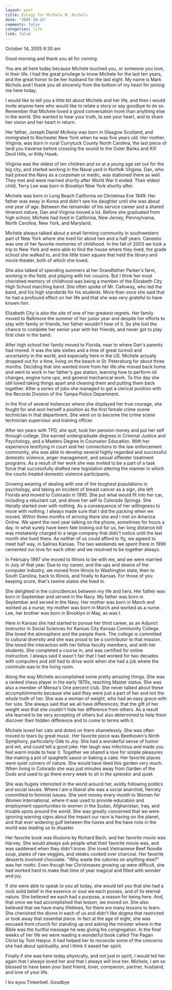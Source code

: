 ```yaml
--- 
layout: post
title: Eulogy for Michele M. Nichols
date: "2005-10-14"
comments: false
categories: life
link: false
---
```

October 14, 2005
9:30 am

Good morning and thank you all for coming.

You are all here today because Michele touched you, or someone you love, in their life. I had the great privilege to know Michele for the last ten years, and the great honor to be her husband for the last eight. My name is Mark Nichols and I thank you all sincerely from the bottom of my heart for joining me here today.

I would like to tell you a little bit about Michele and her life, and then I would invite anyone here who would like to relate a story or say goodbye to do so. Remember that Michele loved a good conversation more than anything else in the world. She wanted to hear your truth, to see your heart, and to share her vision and her heart in return.

Her father, Joseph Daniel McAvoy was born in Glasgow Scotland, and immigrated to Rochester New York when he was five years old. Her mother, Virginia, was born in rural Currytuck County North Carolina, the last piece of land you traverse before crossing the sound to the Outer Banks and Kill Devil Hills, or Kitty Hawk.

Virginia was the oldest of ten children and so at a young age set out for the big city, and started working in the Naval yard in Norfolk Virginia. Dan, who had joined the Navy as a corpsman or medic, was stationed there as well. They met and were married shortly after World War II ended. Their eldest child, Terry Lee was born in Brooklyn New York shortly after.

Michele was born in Long Beach California on Christmas Eve 1949. Her father was away in Korea and didn't see his daughter until she was about one year of age. Between the remainder of his service career and a shared itinerant nature, Dan and Virginia moved a lot. Before she graduated from high school, Michele had lived in California, New Jersey, Pennsylvania, North Carolina, New York, and Maryland.

Michele always talked about a small farming community in southwestern part of New York where she lived for about two and a half years. Canestio was one of her favorite memories of childhood. In the fall of 2003 we took a trip to New York and were able to find the house where they lived, the grade school she walked to, and the little town square that held the library and movie theater, both of which she loved.

She also talked of spending summers at her Grandfather Parker's farm, working in the field, and playing with her cousins. But I think her most cherished memory of childhood was being a member of the Elizabeth City High School marching band. She often spoke of Mr. Calloway, who led the band, and his high standards for his students. More than once she said that he had a profound effect on her life and that she was very grateful to have known him.

Elizabeth City is also the site of one of her greatest regrets. Her family moved to Baltimore the summer of her junior year and despite her efforts to stay with family or friends, her father wouldn't hear of it. So she lost the chance to complete her senior year with her friends, and never got to play first chair in the band.

After high school her family moved to Florida, near to where Dan's parents had moved. It was the late sixties and a time of great turmoil and uncertainty in the world, and especially here in the US. Michele actually dropped out for a time, living on the beach in St. Petersburg for about three months. Deciding that she wanted more from her life she moved back home and went to work in her father's gas station, learning how to perform oil changes, engine tune ups, and general mechanical work. To this day she still loved taking things apart and cleaning them and putting them back together. After a series of jobs she managed to get a clerical position with the Records Division of the Tampa Police Department.

In the first of several instances where she displayed her true courage, she fought for and won herself a position as the first female crime scene technician in that department. She went on to become the crime scene technician supervisor and training officer.

After ten years with TPD, she quit, took her pension money and put her self through college. She earned undergraduate degrees in Criminal Justice and Psychology, and a Masters Degree in Counselor Education. With her experience testifying in court and her connections to the law enforcement community, she was able to develop several highly regarded and successful domestic violence, anger management, and sexual offender treatment programs. As a result of her work she was invited to be a part of a task force that successfully drafted new legislation altering the manner in which the courts treated domestic violence participants.

Growing wearing of dealing with one of the toughest populations in psychology, and taking an incident of breast cancer as a sign, she left Florida and moved to Colorado in 1995. She put what would fit into her car, including a reluctant cat, and drove her self to Colorado Springs. She literally started over with nothing. As a consequence of her willingness to move with nothing, I always made sure that I did the packing when we moved. Within three months of arriving there she and I met on America Online. We spent the next year talking on the phone, sometimes for hours a day. In what surely have been fate looking out for us, her long distance bill was mistakenly charged to a large company that didn't notice until the last month she lived there. As neither of us could afford to fly, we agreed to meet half way, in Salinas Kansas. The two weekends we spent there in 1996 cemented our love for each other and we resolved to be together always.

In February 1997 she moved to Illinois to be with me, and we were married in July of that year. Due to my career, and the ups and downs of the computer industry, we moved from Illinois to Washington state, then to South Carolina, back to Illinois, and finally to Kansas. For those of you keeping score, that's twelve states she lived in.

She delighted in the coincidences between my life and hers. Her father was born in September and served in the Navy. My father was born in September and served in the Navy. Her mother was born in March and worked as a nurse, my mother was born in March and worked as a nurse. Lee, her brother was born in Brooklyn in May, as was I.

Here in Kansas she had started to pursue her third career, as an Adjunct Instructor in Social Sciences for Kansas City Kansas Community College. She loved the atmosphere and the people there. The college is committed to cultural diversity and she was proud to be a contributor to that mission. She loved the interaction with her fellow faculty members, and with her students. She completed a course in, and was certified for online instruction. I always said it wasn't fair that I had worked for two decades with computers and still had to drive work when she had a job where the commute was to the living room.

Along the way Michele accomplished some pretty amazing things. She was a ranked chess player in the early 1970s, reaching Master status. She was also a member of Mensa's One percent club. She never talked about these accomplishments because she said they were just a part of her and not the whole truth of her. She was a woman of weight, who had an easy grace with her size. She always said that we all have differences; that the gift of her weight was that she couldn't hide her difference from others. As a result she learned to be very accepting of others but also determined to help them discover their hidden difference and to come to terms with it.

Michele loved her cats and doted on them shamelessly. She was often moved to tears by great music. Her favorite piece was Beethoven's Ninth Symphony, particularly Ode to Joy. She had a wonderful sense of humor and wit, and could tell a good joke. Her laugh was infectious and made you feel warm inside to hear it. Together we shared a love for simple pleasures like making a pot of spaghetti sauce or baking a cake. Her favorite places were quiet corners of nature. She would have liked this garden very much. When living in Colorado she was just minutes away from Garden of the Gods and used to go there every week to sit in the splendor and quiet.

She was hugely interested in the world around her, avidly following politics and social issues. Where I am a liberal she was a social anarchist, fiercely committed to feminist issues. She sent money every month to Women for Women International, where it was used to provide education and employment opportunities to women in the Sudan, Afghanistan, Iraq, and trouble spots around the world. She was greatly concerned that we were ignoring warning signs about the impact our race is having on the planet, and that ever widening gulf between the haves and the have nots in the world was leading us to disaster.

Her favorite book was Illusions by Richard Bach, and her favorite movie was Harvey. She would always ask people what their favorite movie was, and was saddened when they didn't know. She loved Vietnamese Beef Noodle soup, plates of raw veggies, and steaks cooked over charcoal. Her favorite desserts involved chocolate. "Why waste the calories on anything else?" was her motto. Even though her Christmases growing up were difficult, she had worked hard to make that time of year magical and filled with wonder and joy.

If she were able to speak to you all today, she would tell you that she had a rock solid belief in the essence or soul we each posses, and of its eternal nature. She believed we each had a purpose, a reason for being here. And, that once we had accomplished that lesson, we moved on. She also believed that we have many lifetimes, for there are many lessons to learn. She cherished the divine in each of us and didn't like dogma that restricted or took away that essential piece. In fact at the age of eight, she was excused from church for standing up and asking the minister where in the Bible was the hurtful message he was giving his congregation. In the final weeks of her life we were reading a wonderful book called The Pagan Christ by Tom Harpur. It had helped her to reconcile some of the concerns she had about spirituality, and I think it eased her spirit.

Finally if she was here today physically, and not just in spirit, I would tell her again that I always loved her and that I always will love her. Michele, I am so blessed to have been your best friend, lover, companion, partner, husband, and love of your life.

I lov eyou Tinkerbell.  Goodbye
